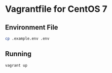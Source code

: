 # Vagrantfile for CentOS 7

## Environment File

```sh
cp .example.env .env
```

## Running

```sh
vagrant up
```
